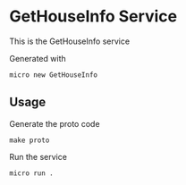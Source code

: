 # GetHouseInfo Service

This is the GetHouseInfo service

Generated with

```
micro new GetHouseInfo
```

## Usage

Generate the proto code

```
make proto
```

Run the service

```
micro run .
```